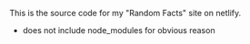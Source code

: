This is the source code for my "Random Facts" site on netlify.
* does not include node_modules for obvious reason
